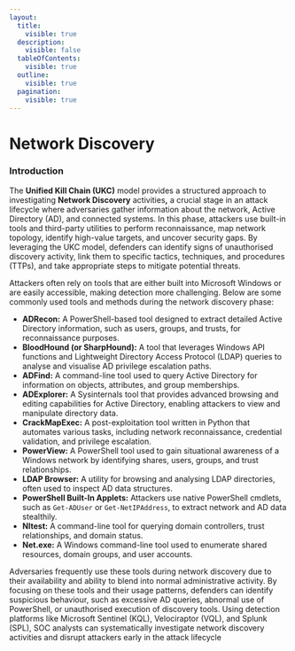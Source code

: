 ```yaml
---
layout:
  title:
    visible: true
  description:
    visible: false
  tableOfContents:
    visible: true
  outline:
    visible: true
  pagination:
    visible: true
---
```


# Network Discovery

### Introduction

The **Unified Kill Chain (UKC)** model provides a structured approach to investigating **Network Discovery** activitie&#x73;**,** a crucial stage in an attack lifecycle where adversaries gather information about the network, Active Directory (AD), and connected systems. In this phase, attackers use built-in tools and third-party utilities to perform reconnaissance, map network topology, identify high-value targets, and uncover security gaps. By leveraging the UKC model, defenders can identify signs of unauthorised discovery activity, link them to specific tactics, techniques, and procedures (TTPs), and take appropriate steps to mitigate potential threats.

Attackers often rely on tools that are either built into Microsoft Windows or are easily accessible, making detection more challenging. Below are some commonly used tools and methods during the network discovery phase:

* **ADRecon:** A PowerShell-based tool designed to extract detailed Active Directory information, such as users, groups, and trusts, for reconnaissance purposes.
* **BloodHound (or SharpHound):** A tool that leverages Windows API functions and Lightweight Directory Access Protocol (LDAP) queries to analyse and visualise AD privilege escalation paths.
* **ADFind:** A command-line tool used to query Active Directory for information on objects, attributes, and group memberships.
* **ADExplorer:** A Sysinternals tool that provides advanced browsing and editing capabilities for Active Directory, enabling attackers to view and manipulate directory data.
* **CrackMapExec:** A post-exploitation tool written in Python that automates various tasks, including network reconnaissance, credential validation, and privilege escalation.
* **PowerView:** A PowerShell tool used to gain situational awareness of a Windows network by identifying shares, users, groups, and trust relationships.
* **LDAP Browser:** A utility for browsing and analysing LDAP directories, often used to inspect AD data structures.
* **PowerShell Built-In Applets:** Attackers use native PowerShell cmdlets, such as `Get-ADUser` or `Get-NetIPAddress`, to extract network and AD data stealthily.
* **Nltest:** A command-line tool for querying domain controllers, trust relationships, and domain status.
* **Net.exe:** A Windows command-line tool used to enumerate shared resources, domain groups, and user accounts.

Adversaries frequently use these tools during network discovery due to their availability and ability to blend into normal administrative activity. By focusing on these tools and their usage patterns, defenders can identify suspicious behaviour, such as excessive AD queries, abnormal use of PowerShell, or unauthorised execution of discovery tools. Using detection platforms like Microsoft Sentinel (KQL), Velociraptor (VQL), and Splunk (SPL), SOC analysts can systematically investigate network discovery activities and disrupt attackers early in the attack lifecycle
